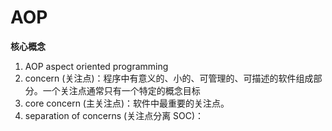 # **AOP**

**核心概念**

1. AOP aspect oriented programming
2. concern  \(关注点\)：程序中有意义的、小的、可管理的、可描述的软件组成部分。一个关注点通常只有一个特定的概念目标
3. core concern \(主关注点\)：软件中最重要的关注点。
4. separation of concerns \(关注点分离 SOC\)：



